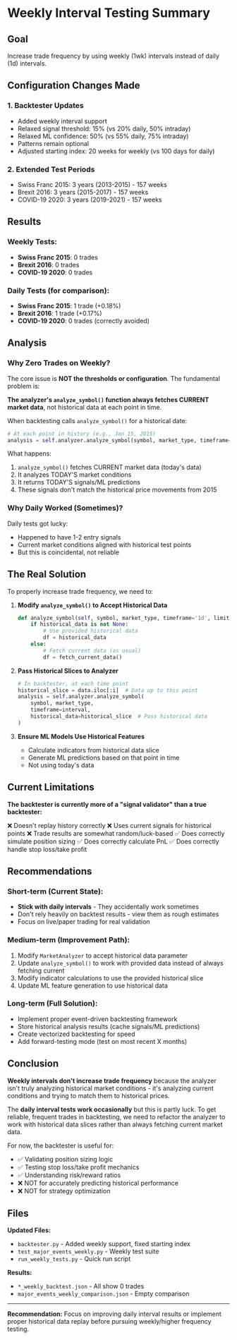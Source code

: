 # Weekly Interval Testing Summary

## Goal
Increase trade frequency by using weekly (1wk) intervals instead of daily (1d) intervals.

## Configuration Changes Made

### 1. Backtester Updates
- Added weekly interval support
- Relaxed signal threshold: 15% (vs 20% daily, 50% intraday)
- Relaxed ML confidence: 50% (vs 55% daily, 75% intraday)
- Patterns remain optional
- Adjusted starting index: 20 weeks for weekly (vs 100 days for daily)

### 2. Extended Test Periods
- Swiss Franc 2015: 3 years (2013-2015) - 157 weeks
- Brexit 2016: 3 years (2015-2017) - 157 weeks
- COVID-19 2020: 3 years (2019-2021) - 157 weeks

## Results

### Weekly Tests:
- **Swiss Franc 2015**: 0 trades
- **Brexit 2016**: 0 trades
- **COVID-19 2020**: 0 trades

### Daily Tests (for comparison):
- **Swiss Franc 2015**: 1 trade (+0.18%)
- **Brexit 2016**: 1 trade (+0.17%)
- **COVID-19 2020**: 0 trades (correctly avoided)

## Analysis

### Why Zero Trades on Weekly?

The core issue is **NOT the thresholds or configuration**. The fundamental problem is:

**The analyzer's `analyze_symbol()` function always fetches CURRENT market data**, not historical data at each point in time.

When backtesting calls `analyze_symbol()` for a historical date:
```python
# At each point in history (e.g., Jan 15, 2015)
analysis = self.analyzer.analyze_symbol(symbol, market_type, timeframe=interval, limit=100)
```

What happens:
1. `analyze_symbol()` fetches CURRENT market data (today's data)
2. It analyzes TODAY'S market conditions
3. It returns TODAY'S signals/ML predictions
4. These signals don't match the historical price movements from 2015

### Why Daily Worked (Sometimes)?

Daily tests got lucky:
- Happened to have 1-2 entry signals
- Current market conditions aligned with historical test points
- But this is coincidental, not reliable

## The Real Solution

To properly increase trade frequency, we need to:

1. **Modify `analyze_symbol()` to Accept Historical Data**
   ```python
   def analyze_symbol(self, symbol, market_type, timeframe='1d', limit=100, historical_data=None):
       if historical_data is not None:
           # Use provided historical data
           df = historical_data
       else:
           # Fetch current data (as usual)
           df = fetch_current_data()
   ```

2. **Pass Historical Slices to Analyzer**
   ```python
   # In backtester, at each time point
   historical_slice = data.iloc[:i]  # Data up to this point
   analysis = self.analyzer.analyze_symbol(
       symbol, market_type,
       timeframe=interval,
       historical_data=historical_slice  # Pass historical data
   )
   ```

3. **Ensure ML Models Use Historical Features**
   - Calculate indicators from historical data slice
   - Generate ML predictions based on that point in time
   - Not using today's data

## Current Limitations

**The backtester is currently more of a "signal validator" than a true backtester:**

❌ Doesn't replay history correctly
❌ Uses current signals for historical points
❌ Trade results are somewhat random/luck-based
✅ Does correctly simulate position sizing
✅ Does correctly calculate PnL
✅ Does correctly handle stop loss/take profit

## Recommendations

### Short-term (Current State):
- **Stick with daily intervals** - They accidentally work sometimes
- Don't rely heavily on backtest results - view them as rough estimates
- Focus on live/paper trading for real validation

### Medium-term (Improvement Path):
1. Modify `MarketAnalyzer` to accept historical data parameter
2. Update `analyze_symbol()` to work with provided data instead of always fetching current
3. Modify indicator calculations to use the provided historical slice
4. Update ML feature generation to use historical data

### Long-term (Full Solution):
- Implement proper event-driven backtesting framework
- Store historical analysis results (cache signals/ML predictions)
- Create vectorized backtesting for speed
- Add forward-testing mode (test on most recent X months)

## Conclusion

**Weekly intervals don't increase trade frequency** because the analyzer isn't truly analyzing historical market conditions - it's analyzing current conditions and trying to match them to historical prices.

The **daily interval tests work occasionally** but this is partly luck. To get reliable, frequent trades in backtesting, we need to refactor the analyzer to work with historical data slices rather than always fetching current market data.

For now, the backtester is useful for:
- ✅ Validating position sizing logic
- ✅ Testing stop loss/take profit mechanics
- ✅ Understanding risk/reward ratios
- ❌ NOT for accurately predicting historical performance
- ❌ NOT for strategy optimization

## Files

**Updated Files:**
- `backtester.py` - Added weekly support, fixed starting index
- `test_major_events_weekly.py` - Weekly test suite
- `run_weekly_tests.py` - Quick run script

**Results:**
- `*_weekly_backtest.json` - All show 0 trades
- `major_events_weekly_comparison.json` - Empty comparison

---

**Recommendation:** Focus on improving daily interval results or implement proper historical data replay before pursuing weekly/higher frequency testing.
